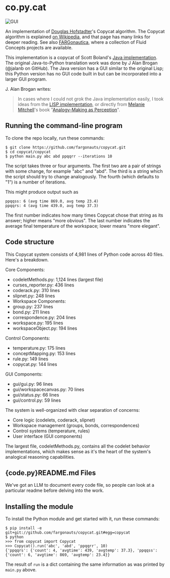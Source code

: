 co.py.cat
=========

![GUI](https://i.imgur.com/AhhpzVQ.png)

An implementation of [Douglas Hofstadter](http://prelectur.stanford.edu/lecturers/hofstadter/)'s Copycat algorithm.
The Copycat algorithm is explained [on Wikipedia](https://en.wikipedia.org/wiki/Copycat_%28software%29), and that page has many links for deeper reading.  See also [FARGonautica](https://github.com/Alex-Linhares/Fargonautica), where a collection of Fluid Concepts projects are available.

This implementation is a copycat of Scott Boland's [Java implementation](https://archive.org/details/JavaCopycat).
The original Java-to-Python translation work was done by J Alan Brogan (@jalanb on GitHub).
The Java version has a GUI similar to the original Lisp; this Python version has no GUI code built in but can be incorporated into a larger GUI program.

J. Alan Brogan writes:
> In cases where I could not grok the Java implementation easily, I took ideas from the
> [LISP implementation](http://web.cecs.pdx.edu/~mm/how-to-get-copycat.html), or directly
> from [Melanie Mitchell](https://en.wikipedia.org/wiki/Melanie_Mitchell)'s book
> "[Analogy-Making as Perception](http://www.amazon.com/Analogy-Making-Perception-Computer-Melanie-Mitchell/dp/0262132893/ref=tmm_hrd_title_0?ie=UTF8&qid=1351269085&sr=1-3)".

Running the command-line program
--------------------------------

To clone the repo locally, run these commands:

```
$ git clone https://github.com/fargonauts/copycat.git
$ cd copycat/copycat
$ python main.py abc abd ppqqrr --iterations 10
```

The script takes three or four arguments.
The first two are a pair of strings with some change, for example "abc" and "abd".
The third is a string which the script should try to change analogously.
The fourth (which defaults to "1") is a number of iterations.

This might produce output such as

```
ppqqss: 6 (avg time 869.0, avg temp 23.4)
ppqqrs: 4 (avg time 439.0, avg temp 37.3)
```

The first number indicates how many times Copycat chose that string as its answer; higher means "more obvious".
The last number indicates the average final temperature of the workspace; lower means "more elegant".

Code structure
---------------------

This Copycat system consists of 4,981 lines of Python code across 40 files. Here's a breakdown.

Core Components:
- codeletMethods.py: 1,124 lines (largest file)
- curses_reporter.py: 436 lines
- coderack.py: 310 lines
- slipnet.py: 248 lines
- Workspace Components:
- group.py: 237 lines
- bond.py: 211 lines
- correspondence.py: 204 lines
- workspace.py: 195 lines
- workspaceObject.py: 194 lines

Control Components:
- temperature.py: 175 lines
- conceptMapping.py: 153 lines
- rule.py: 149 lines
- copycat.py: 144 lines

GUI Components:
- gui/gui.py: 96 lines
- gui/workspacecanvas.py: 70 lines
- gui/status.py: 66 lines
- gui/control.py: 59 lines


The system is well-organized with clear separation of concerns:
- Core logic (codelets, coderack, slipnet)
- Workspace management (groups, bonds, correspondences)
- Control systems (temperature, rules)
- User interface (GUI components)

The largest file, codeletMethods.py, contains all the codelet behavior implementations, which makes sense as it's the heart of the system's analogical reasoning capabilities.

{code.py}README.md Files
---------------------

We've got an LLM to document every code file, so people can look at a particular readme before delving into the work.


Installing the module
---------------------

To install the Python module and get started with it, run these commands:

```
$ pip install -e git+git://github.com/fargonauts/copycat.git#egg=copycat
$ python
>>> from copycat import Copycat
>>> Copycat().run('abc', 'abd', 'ppqqrr', 10)
{'ppqqrs': {'count': 4, 'avgtime': 439, 'avgtemp': 37.3}, 'ppqqss': {'count': 6, 'avgtime': 869, 'avgtemp': 23.4}}
```

The result of `run` is a dict containing the same information as was printed by `main.py` above.
